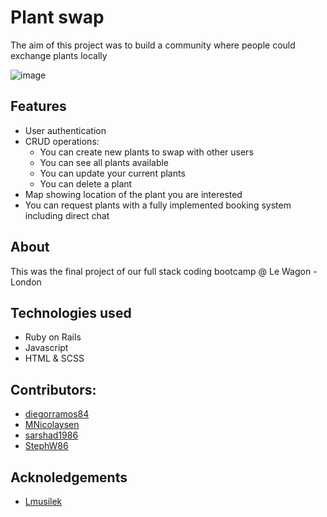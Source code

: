 # Plant swap
The aim of this project was to build a community where people could exchange plants locally

![image](https://user-images.githubusercontent.com/17050237/176482292-fe728742-29d7-4cfc-a1f4-c163622e1c28.png)

## Features
* User authentication
* CRUD operations:
  * You can create new plants to swap with other users
  * You can see all plants available
  * You can update your current plants
  * You can delete a plant
* Map showing location of the plant you are interested
* You can request plants with a fully implemented booking system including direct chat

## About
This was the final project of our full stack coding bootcamp @ Le Wagon - London

## Technologies used
* Ruby on Rails
* Javascript
* HTML & SCSS

## Contributors:
* [diegorramos84](https://github.com/diegorramos84)
* [MNicolaysen](https://github.com/MNicolaysen)
* [sarshad1986](https://github.com/sarshad1986)
* [StephW86](https://github.com/StephW86)

## Acknoledgements 
* [Lmusilek](https://github.com/Lmusilek)

